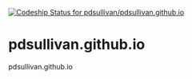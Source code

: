 
[ ![Codeship Status for pdsullivan/pdsullivan.github.io](https://codeship.com/projects/d0044ba0-4993-0132-225f-1e041e72ac74/status)](https://codeship.com/projects/46128)


pdsullivan.github.io
====================

pdsullivan.github.io
